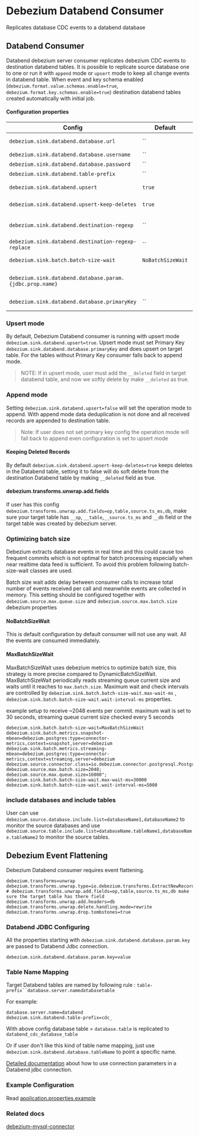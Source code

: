 # Debezium Databend Consumer

Replicates database CDC events to a databend database

## Databend Consumer

Databend debezium server consumer replicates debezium CDC events to destination databend tables. It is possible to
replicate source database one
to one or run it with `append` mode or `upsert` mode to keep all change events in databend table. When event and key
schema
enabled (`debezium.format.value.schemas.enable=true`, `debezium.format.key.schemas.enable=true`) destination databend
tables created automatically with initial job.

#### Configuration properties

| Config                                                   | Default           | Description                                                                                                                             |
|----------------------------------------------------------|-------------------|-----------------------------------------------------------------------------------------------------------------------------------------|
| `debezium.sink.databend.database.url`                    | ``                | Databend database jdbc url, example: jdbc:databend://localhost:8000.                                                                    |
| `debezium.sink.databend.database.username`               | ``                | Databend database user name.                                                                                                            |
| `debezium.sink.databend.database.password`               | ``                | Databend database user password.                                                                                                        |
| `debezium.sink.databend.table-prefix`                    | ``                | Prefix added to destination table names.                                                                                                |
| `debezium.sink.databend.upsert`                          | `true`            | Running upsert mode overwriting updated rows. explained below.                                                                          |
| `debezium.sink.databend.upsert-keep-deletes`             | `true`            | With upsert mode, keeps deleted rows in target table.                                                                                   |
| `debezium.sink.databend.destination-regexp`              | ``                | Regexp to modify destination table. With this its possible to map `table_ptt1`,`table_ptt2` to `table_combined`.                        |
| `debezium.sink.databend.destination-regexp-replace`      | ``                | Regexp Replace part to modify destination table                                                                                         |
| `debezium.sink.batch.batch-size-wait`                    | `NoBatchSizeWait` | Batch size wait strategy to optimize data files and upload interval. explained below.                                                   |
| `debezium.sink.databend.database.param.{jdbc.prop.name}` |                   | Additional jdbc connection config for destination database, example: ?ssl=true here use debezium.sink.databend.database.param.ssl=true. |
| `debezium.sink.databend.database.primaryKey`             | ``                | Databend Table priamryKey for upsert mode, if upsert is true, user must set this config                                                 |

### Upsert mode

By default, Debezium Databend consumer is running with upsert mode `debezium.sink.databend.upsert=true`.
Upsert mode must set Primary Key `debezium.sink.databend.database.primaryKey` and does upsert on target table. For the tables without
Primary Key consumer falls back to append mode.

> NOTE: If in upsert mode, user must add the `__deleted` field in target databend table, and now we softly delete by make `__deleted` as true.

### Append mode

Setting `debezium.sink.databend.upsert=false` will set the operation mode to append. With append mode data deduplication is
not done and all received records are appended to destination table.
> Note: If user does not set primary key config the operation mode will fall back to append even configuration is set to upsert mode

#### Keeping Deleted Records

By default `debezium.sink.databend.upsert-keep-deletes=true` keeps deletes in the Databend table, setting it to false
will do soft delete from the destination Databend table by making `__deleted` field as true.

#### debezium.transforms.unwrap.add.fields

If user has this config `debezium.transforms.unwrap.add.fields=op,table,source.ts_ms,db`, make sure your target table has `__op`, `__table`,`__source.ts_ms` and `__db` field or the target table was created by debezium server.

### Optimizing batch size 

Debezium extracts database events in real time and this could cause too frequent commits which is not optimal for batch
processing especially when near realtime data feed is sufficient. To avoid this problem following batch-size-wait
classes are used.

Batch size wait adds delay between consumer calls to increase total number of events received per call and meanwhile
events are collected in memory.
This setting should be configured together with `debezium.source.max.queue.size` and `debezium.source.max.batch.size`
debezium properties


#### NoBatchSizeWait

This is default configuration by default consumer will not use any wait. All the events are consumed immediately.

#### MaxBatchSizeWait

MaxBatchSizeWait uses debezium metrics to optimize batch size, this strategy is more precise compared to
DynamicBatchSizeWait.
MaxBatchSizeWait periodically reads streaming queue current size and waits until it reaches to `max.batch.size`.
Maximum wait and check intervals are controlled by `debezium.sink.batch.batch-size-wait.max-wait-ms`
, `debezium.sink.batch.batch-size-wait.wait-interval-ms` properties.

example setup to receive ~2048 events per commit. maximum wait is set to 30 seconds, streaming queue current size
checked every 5 seconds

```properties
debezium.sink.batch.batch-size-wait=MaxBatchSizeWait
debezium.sink.batch.metrics.snapshot-mbean=debezium.postgres:type=connector-metrics,context=snapshot,server=debezium
debezium.sink.batch.metrics.streaming-mbean=debezium.postgres:type=connector-metrics,context=streaming,server=debezium
debezium.source.connector.class=io.debezium.connector.postgresql.PostgresConnector
debezium.source.max.batch.size=2048;
debezium.source.max.queue.size=16000";
debezium.sink.batch.batch-size-wait.max-wait-ms=30000
debezium.sink.batch.batch-size-wait.wait-interval-ms=5000
```
### include databases and include tables

User can use `debezium.source.database.include.list=databaseName1,databaseName2` to monitor the source databases and use `debezium.source.table.include.list=databaseName.tableName1,databaseName.tableName2` to monitor the source tables.

## Debezium Event Flattening

Debezium Databend consumer requires event flattening.

```properties
debezium.transforms=unwrap
debezium.transforms.unwrap.type=io.debezium.transforms.ExtractNewRecordState
# debezium.transforms.unwrap.add.fields=op,table,source.ts_ms,db make sure the target table has there field
debezium.transforms.unwrap.add.headers=db
debezium.transforms.unwrap.delete.handling.mode=rewrite
debezium.transforms.unwrap.drop.tombstones=true
```

### Databend JDBC Configuring

All the properties starting with `debezium.sink.databend.database.param.key` are passed to Databend Jdbc connection.

```properties
debezium.sink.databend.database.param.key=value
```

### Table Name Mapping

Target Databend tables are named by following rule : `table-prefix``database.server.name`_`database`_`table`

For example:

```properties
database.server.name=databend
debezium.sink.databend.table-prefix=cdc_
```

With above config database table = `database.table` is replicated to `databend_cdc_database_table`

Or if user don't like this kind of table name mapping, just use `debezium.sink.databend.database.tableName` to point a specific name.

[Detailed documentation](https://github.com/databendcloud/databend-jdbc/blob/main/docs/Connection.md) about how to use connection parameters in a Databend jdbc connection.

### Example Configuration

Read [application.properties.example](../debezium-server-databend-sink/src/main/resources/conf/application.properties.example)

### Related docs

[debezium-mysql-connector](https://debezium.io/documentation/reference/2.0/connectors/mysql.html#mysql-property-table-include-list)